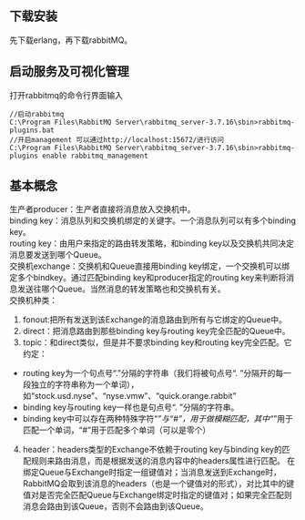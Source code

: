 ## 下载安装 ##
先下载erlang，再下载rabbitMQ。
## 启动服务及可视化管理 ##
打开rabbitmq的命令行界面输入

    //启动rabbitmq
    C:\Program Files\RabbitMQ Server\rabbitmq_server-3.7.16\sbin>rabbitmq-plugins.bat
	//开启management 可以通过http://localhost:15672/进行访问
    C:\Program Files\RabbitMQ Server\rabbitmq_server-3.7.16\sbin>rabbitmq-plugins enable rabbitmq_management
## 基本概念 ##
生产者producer：生产者直接将消息放入交换机中。  
binding key：消息队列和交换机绑定的关键字。一个消息队列可以有多个binding key。  
routing key：由用户来指定的路由转发策略，和binding key以及交换机共同决定消息要发送到哪个Queue。  
交换机exchange：交换机和Queue直接用binding key绑定，一个交换机可以绑定多个bindkey。通过匹配binding key和producer指定的routing key来判断将消息发送往哪个Queue。当然消息的转发策略也和交换机有关。  
交换机种类：  
1. fonout:把所有发送到该Exchange的消息路由到所有与它绑定的Queue中。  
2. direct：把消息路由到那些binding key与routing key完全匹配的Queue中。  
3. topic：和direct类似，但是并不要求binding key和routing key完全匹配。它约定：

- routing key为一个句点号“.”分隔的字符串（我们将被句点号“. ”分隔开的每一段独立的字符串称为一个单词），如“stock.usd.nyse”、“nyse.vmw”、“quick.orange.rabbit”
- binding key与routing key一样也是句点号“. ”分隔的字符串。
- binding key中可以存在两种特殊字符“*”与“#”，用于做模糊匹配，其中“*”用于匹配一个单词，“#”用于匹配多个单词（可以是零个）

4. header：headers类型的Exchange不依赖于routing key与binding key的匹配规则来路由消息，而是根据发送的消息内容中的headers属性进行匹配。
在绑定Queue与Exchange时指定一组键值对；当消息发送到Exchange时，RabbitMQ会取到该消息的headers（也是一个键值对的形式），对比其中的键值对是否完全匹配Queue与Exchange绑定时指定的键值对；如果完全匹配则消息会路由到该Queue，否则不会路由到该Queue。


